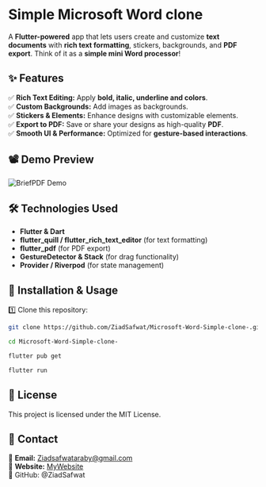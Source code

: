 # Simple Microsoft Word clone
A **Flutter-powered** app that lets users create and customize **text documents** with **rich text formatting**, stickers, backgrounds, and **PDF export**. Think of it as a **simple mini Word processor**!  

## ✨ Features  
✅ **Rich Text Editing:** Apply **bold, italic, underline and colors**.  
✅ **Custom Backgrounds:** Add images as backgrounds.  
✅ **Stickers & Elements:** Enhance designs with customizable elements.  
✅ **Export to PDF:** Save or share your designs as high-quality **PDF**.  
✅ **Smooth UI & Performance:** Optimized for **gesture-based interactions**.  


## 📽️ Demo Preview  
![BriefPDF Demo](preview.gif)

## 🛠️ Technologies Used  
- **Flutter & Dart**  
- **flutter_quill / flutter_rich_text_editor** (for text formatting)  
- **flutter_pdf** (for PDF export)  
- **GestureDetector & Stack** (for drag functionality)  
- **Provider / Riverpod** (for state management)  

## 🚀 Installation & Usage  
1️⃣ Clone this repository:  
```bash
git clone https://github.com/ZiadSafwat/Microsoft-Word-Simple-clone-.git
```
```bash
cd Microsoft-Word-Simple-clone-
```
```bash
flutter pub get
```
```bash
flutter run
```

## 📜 License
This project is licensed under the MIT License.
## 📩 Contact  
📧 **Email:** [Ziadsafwataraby@gmail.com](mailto:Ziadsafwataraby@gmail.com)  
🔗 **Website:** [MyWebsite](https://waves.pockethost.io/user-profile/3b5wmxh6tierl5h)  
🔗 GitHub: @ZiadSafwat
